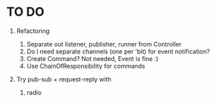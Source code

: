 # TO DO

1. Refactoring
    1. Separate out listener, publisher, runner from Controller
    1. Do I need separate channels (one per 'bit) for event notification?
    1. Create Command? Not needed, Event is fine :)
    1. Use ChainOfResponsibility for commands

1. Try pub-sub + request-reply with
    1. radio
    


